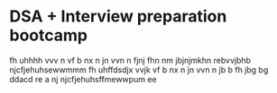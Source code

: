 # DSA + Interview preparation bootcamp
fh  uhhhh
vvv n
vf
b nx
n  jn
vvn n 
fjnj
fhn  nm
jbjnjmkhn
rebvvjbhb
njcfjehuhsewwmmm
fh  uhffdsdjx
vvjk
vf 
b nx
n  jn
vvn n jb
 b 
fh
jbg
bg
ddacd
re
a
nj
njcfjehuhsffmewwpum ee
